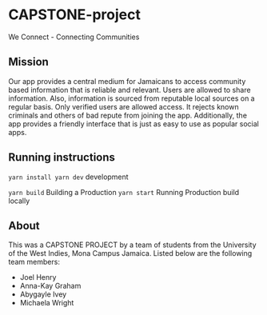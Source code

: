 # CAPSTONE-project

We Connect - Connecting Communities 


## Mission

Our app provides a central medium for Jamaicans to access community based information that is reliable and relevant. Users are allowed to share information. Also, information is sourced from reputable local sources on a regular basis. Only verified users are allowed access. It rejects known criminals and others of bad repute from joining the app. Additionally, the app provides a friendly interface that is just as easy to use as popular social apps.



## Running instructions

`yarn install
yarn dev` development

`yarn build` Building a Production
`yarn start` Running Production build locally



## About

This was a CAPSTONE PROJECT by a team of students from the University of the West Indies, Mona Campus Jamaica. Listed below are the following team members:
- Joel Henry
- Anna-Kay Graham
- Abygayle Ivey
- Michaela Wright
